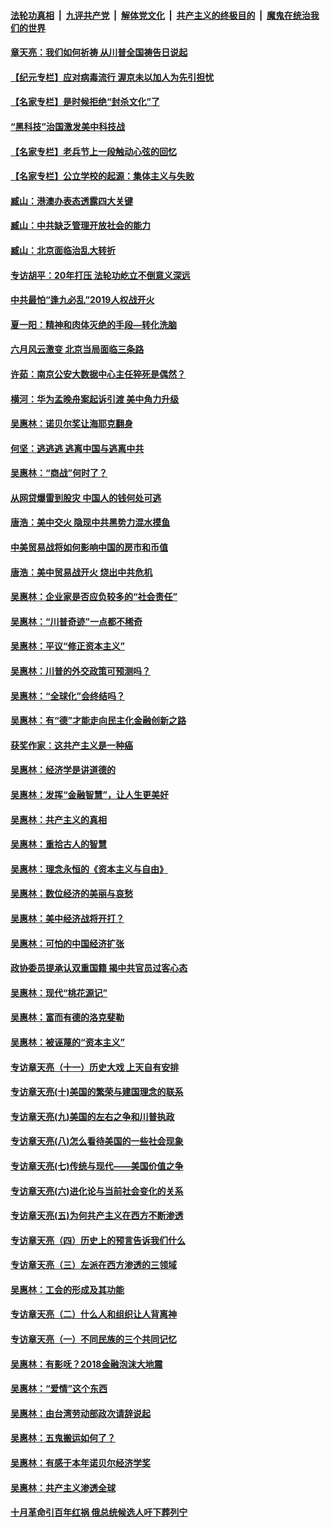 ####  [法轮功真相](../../../../basic/blob/master/README.md?t=05140802) &nbsp;|&nbsp; [九评共产党](../../../../9ping.md/blob/master/README.md?t=05140802) &nbsp;|&nbsp; [解体党文化](../../../../jtdwh.md/blob/master/README.md?t=05140802)  &nbsp;|&nbsp; [共产主义的终极目的](../../../../gczydzjmd.md/blob/master/README.md?t=05140802) &nbsp;|&nbsp; [魔鬼在统治我们的世界](../../../../mgztzwmdsj.md/blob/master/README.md?t=05140802) 

#### [章天亮：我们如何祈祷 从川普全国祷告日说起](../pages/nsc423/n11944627.md?t=05140802) 

#### [【纪元专栏】应对病毒流行 渥京未以加人为先引担忧](../pages/nsc423/n11875714.md?t=05140802) 

#### [【名家专栏】是时候拒绝“封杀文化”了](../pages/nsc423/n11814093.md?t=05140802) 

#### [“黑科技”治国激发美中科技战](../pages/nsc423/n11638056.md?t=05140802) 

#### [【名家专栏】老兵节上一段触动心弦的回忆](../pages/nsc423/n11646016.md?t=05140802) 

#### [【名家专栏】公立学校的起源：集体主义与失败](../pages/nsc423/n11601833.md?t=05140802) 

#### [臧山：港澳办表态透露四大关键](../pages/nsc423/n11421628.md?t=05140802) 

#### [臧山：中共缺乏管理开放社会的能力](../pages/nsc423/n11407457.md?t=05140802) 

#### [臧山：北京面临治乱大转折](../pages/nsc423/n11406895.md?t=05140802) 

#### [专访胡平：20年打压 法轮功屹立不倒意义深远](../pages/nsc423/n11398800.md?t=05140802) 

#### [中共最怕“逢九必乱”2019人权战开火](../pages/nsc423/n11385248.md?t=05140802) 

#### [夏一阳：精神和肉体灭绝的手段—转化洗脑](../pages/nsc423/n11368250.md?t=05140802) 

#### [六月风云激变 北京当局面临三条路](../pages/nsc423/n11313668.md?t=05140802) 

#### [许茹：南京公安大数据中心主任猝死是偶然？](../pages/nsc423/n11064744.md?t=05140802) 

#### [横河：华为孟晚舟案起诉引渡 美中角力升级](../pages/nsc423/n11027230.md?t=05140802) 

#### [吴惠林：诺贝尔奖让海耶克翻身](../pages/nsc423/n10890049.md?t=05140802) 

#### [何坚：逃逃逃 逃离中国与逃离中共](../pages/nsc423/n10592891.md?t=05140802) 

#### [吴惠林：“商战”何时了？](../pages/nsc423/n10573558.md?t=05140802) 

#### [从网贷爆雷到股灾 中国人的钱何处可逃](../pages/nsc423/n10572800.md?t=05140802) 

#### [唐浩：美中交火 隐现中共黑势力混水摸鱼](../pages/nsc423/n10544040.md?t=05140802) 

#### [中美贸易战将如何影响中国的房市和币值](../pages/nsc423/n10543697.md?t=05140802) 

#### [唐浩：美中贸易战开火 烧出中共危机](../pages/nsc423/n10540126.md?t=05140802) 

#### [吴惠林：企业家是否应负较多的“社会责任”](../pages/nsc423/n10535022.md?t=05140802) 

#### [吴惠林：“川普奇迹”一点都不稀奇](../pages/nsc423/n10512808.md?t=05140802) 

#### [吴惠林：平议“修正资本主义”](../pages/nsc423/n10495724.md?t=05140802) 

#### [吴惠林：川普的外交政策可预测吗？](../pages/nsc423/n10462387.md?t=05140802) 

#### [吴惠林：“全球化”会终结吗？](../pages/nsc423/n10452838.md?t=05140802) 

#### [吴惠林：有“德”才能走向民主化金融创新之路](../pages/nsc423/n10432292.md?t=05140802) 

#### [获奖作家：这共产主义是一种癌](../pages/nsc423/n10431541.md?t=05140802) 

#### [吴惠林：经济学是讲道德的](../pages/nsc423/n10398014.md?t=05140802) 

#### [吴惠林：发挥“金融智慧”，让人生更美好](../pages/nsc423/n10375019.md?t=05140802) 

#### [吴惠林：共产主义的真相](../pages/nsc423/n10351394.md?t=05140802) 

#### [吴惠林：重拾古人的智慧](../pages/nsc423/n10337691.md?t=05140802) 

#### [吴惠林：理念永恒的《资本主义与自由》](../pages/nsc423/n10316274.md?t=05140802) 

#### [吴惠林：数位经济的美丽与哀愁](../pages/nsc423/n10292946.md?t=05140802) 

#### [吴惠林：美中经济战将开打？](../pages/nsc423/n10258825.md?t=05140802) 

#### [吴惠林：可怕的中国经济扩张](../pages/nsc423/n10219147.md?t=05140802) 

#### [政协委员提承认双重国籍 揭中共官员过客心态](../pages/nsc423/n10208809.md?t=05140802) 

#### [吴惠林：现代“桃花源记”](../pages/nsc423/n10185234.md?t=05140802) 

#### [吴惠林：富而有德的洛克斐勒](../pages/nsc423/n10142264.md?t=05140802) 

#### [吴惠林：被诬蔑的“资本主义”](../pages/nsc423/n10124816.md?t=05140802) 

#### [专访章天亮（十一）历史大戏 上天自有安排](../pages/nsc423/n10094905.md?t=05140802) 

#### [专访章天亮(十)美国的繁荣与建国理念的联系](../pages/nsc423/n10094899.md?t=05140802) 

#### [专访章天亮(九)美国的左右之争和川普执政](../pages/nsc423/n10094889.md?t=05140802) 

#### [专访章天亮(八)怎么看待美国的一些社会现象](../pages/nsc423/n10094857.md?t=05140802) 

#### [专访章天亮(七)传统与现代——美国价值之争](../pages/nsc423/n10093140.md?t=05140802) 

#### [专访章天亮(六)进化论与当前社会变化的关系](../pages/nsc423/n10092036.md?t=05140802) 

#### [专访章天亮(五)为何共产主义在西方不断渗透](../pages/nsc423/n10083620.md?t=05140802) 

#### [专访章天亮（四）历史上的预言告诉我们什么](../pages/nsc423/n10083606.md?t=05140802) 

#### [专访章天亮（三）左派在西方渗透的三领域](../pages/nsc423/n10081115.md?t=05140802) 

#### [吴惠林：工会的形成及其功能](../pages/nsc423/n10080633.md?t=05140802) 

#### [专访章天亮（二）什么人和组织让人背离神](../pages/nsc423/n10076637.md?t=05140802) 

#### [专访章天亮（一）不同民族的三个共同记忆](../pages/nsc423/n10074188.md?t=05140802) 

#### [吴惠林：有影呒？2018金融泡沫大地震](../pages/nsc423/n10040534.md?t=05140802) 

#### [吴惠林：“爱情”这个东西](../pages/nsc423/n10019423.md?t=05140802) 

#### [吴惠林：由台湾劳动部政次请辞说起](../pages/nsc423/n9979679.md?t=05140802) 

#### [吴惠林：五鬼搬运如何了？](../pages/nsc423/n9925338.md?t=05140802) 

#### [吴惠林：有感于本年诺贝尔经济学奖](../pages/nsc423/n9871883.md?t=05140802) 

#### [吴惠林：共产主义渗透全球](../pages/nsc423/n9812748.md?t=05140802) 

#### [十月革命引百年红祸 俄总统候选人吁下葬列宁](../pages/nsc423/n9810182.md?t=05140802) 

